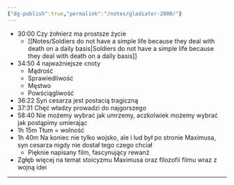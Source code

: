 ```yaml
---
{"dg-publish":true,"permalink":"/notes/gladiator-2000/"}
---
```


- 30:00 Czy żołnierz ma prostsze życie
	- [[Notes/Soldiers do not have a simple life because they deal with death on a daily basis\|Soldiers do not have a simple life because they deal with death on a daily basis]]
- 34:50 4 najważniejsze cnoty
	- Mądrość
	- Sprawiedliwość
	- Męstwo
	- Powściągliwość
- 36:22 Syn cesarza jest postacią tragiczną
- 37:31 Chęć władzy prowadzi do najgorszego
- 58:40 Nie możemy wybrać jak umrzemy, aczkolwiek możemy wybrać jak postąpimy umierając
- 1h 15m Tłum = wolność
- 1h 40m Na koniec nie tylko wojsko, ale i lud był po stronie Maximusa, syn cesarza nigdy nie dostał tego czego chciał
	- Pięknie napisany film, fascynujący rewanż
- Zgłęb więcej na temat stoicyzmu Maximusa oraz filozofii filmu wraz z wojną idei
****